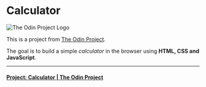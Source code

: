# Calculator

![The Odin Project Logo](https://www.theodinproject.com/assets/odin-logo-94557650fea28e24cc04263ece9c08ab5956e0d344faa4d03cdb732e9f9983d4.svg)

This is a project from [The Odin Project](https://www.theodinproject.com).

The goal is to build a simple _calculator_ in the browser using **HTML, CSS and JavaScript**.
***
#### [Project: Calculator | The Odin Project](http://www.theodinproject.com/courses/web-development-101/lessons/calculator)
